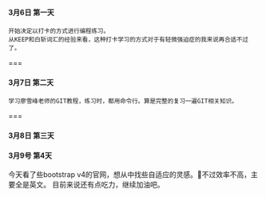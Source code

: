 #### 3月6日 第一天
    开始决定以打卡的方式进行编程练习。
    从KEEP和白斩词汇的经验来看，这种打卡学习的方式对于有轻微强迫症的我来说再合适不过了。
===
#### 3月7日 第二天
    学习廖雪峰老师的GIT教程，练习时，都用命令行。算是完整的复习一遍GIT相关知识。
===
#### 3月8日 第三天

#### 3月9号 第4天
今天看了些bootstrap v4的官网，想从中找些自适应的灵感。不过效率不高，主要全是英文。
目前来说还有点吃力，继续加油吧。
